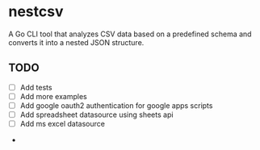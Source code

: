 # nestcsv
A Go CLI tool that analyzes CSV data based on a predefined schema and converts it into a nested JSON structure.

## TODO
- [ ] Add tests
- [ ] Add more examples
- [ ] Add google oauth2 authentication for google apps scripts
- [ ] Add spreadsheet datasource using sheets api
- [ ] Add ms excel datasource
- 